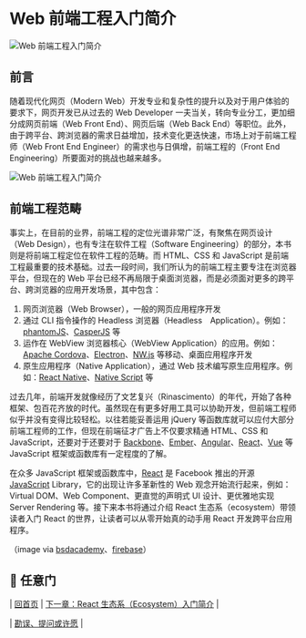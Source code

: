 # Web 前端工程入门简介

![Web 前端工程入门简介](./images/frameworks.png "Web 前端工程入门简介")

## 前言
随着现代化网页（Modern Web）开发专业和复杂性的提升以及对于用户体验的要求下，网页开发已从过去的 Web Developer 一夫当关，转向专业分工，更加细分成网页前端（Web Front End）、网页后端（Web Back End）等职位。此外，由于跨平台、跨浏览器的需求日益增加，技术变化更迭快速，市场上对于前端工程师（Web Front End Engineer）的需求也与日俱增，前端工程的（Front End Engineering）所要面对的挑战也越来越多。

![Web 前端工程入门简介](./images/html-css-js.png "Web 前端工程入门简介")

## 前端工程范畴
事实上，在目前的业界，前端工程的定位光谱非常广泛，有聚焦在网页设计（Web Design），也有专注在软件工程（Software Engineering）的部分，本书则是将前端工程定位在软件工程的范畴。而 HTML、CSS 和 JavaScript 是前端工程最重要的技术基础。过去一段时间，我们所认为的前端工程主要专注在浏览器平台，但现在的 Web 平台已经不再局限于桌面浏览器，而是必须面对更多的跨平台、跨浏览器的应用开发场景，其中包含：

1. 网页浏览器（Web Browser），一般的网页应用程序开发
2. 通过 CLI 指令操作的 Headless 浏览器（Headless　Application）。例如：[phantomJS](http://phantomjs.org/)、[CasperJS](http://casperjs.org/) 等
3. 运作在 WebView 浏览器核心（WebView Application）的应用。例如：[Apache Cordova](https://cordova.apache.org/)、[Electron](http://electron.atom.io/)、[NW.js](http://nwjs.io/) 等移动、桌面应用程序开发
4. 原生应用程序（Native Application），通过 Web 技术编写原生应用程序。例如：[React Native](https://facebook.github.io/react-native/)、[Native Script](https://www.nativescript.org/) 等

过去几年，前端开发就像经历了文艺复兴（Rinascimento）的年代，开始了各种框架、包百花齐放的时代。虽然现在有更多好用工具可以协助开发，但前端工程师似乎并没有变得比较轻松。以往若能妥善运用 jQuery 等函数库就可以应付大部分前端工程师的工作，但现在前端征才广告上不仅要求精通 HTML、CSS 和 JavaScript，还要对于还要对于 [Backbone](http://backbonejs.org/)、[Ember](http://emberjs.com/)、[Angular](https://angularjs.org/)、[React](https://facebook.github.io/react/)、[Vue](https://vuejs.org/) 等 JavaScript 框架或函数库有一定程度的了解。

在众多 JavaScript 框架或函数库中，[React](https://facebook.github.io/react/) 是 Facebook 推出的开源 [JavaScript](https://en.wikipedia.org/wiki/JavaScript) Library，它的出现让许多革新性的 Web 观念开始流行起来，例如：Virtual DOM、Web Component、更直觉的声明式 UI 设计、更优雅地实现 Server Rendering 等。接下来本书将通过介绍 React 生态系（ecosystem）带领读者入门 React 的世界，让读者可以从零开始真的动手用 React 开发跨平台应用程序。

（image via [bsdacademy](http://bsdacademy.com/wp-content/uploads/2014/10/html-css-js.png)、[firebase](https://www.firebase.com/resources/images/website/logos/frameworks.png)）

## :door: 任意门
| [回首页](../summary.html) | [下一章：React 生态系（Ecosystem）入门简介](../Ch01/react-ecosystem-introduction.md) |

| [勘误、提问或许愿](https://github.com/kdchang/reactjs101/issues) |
